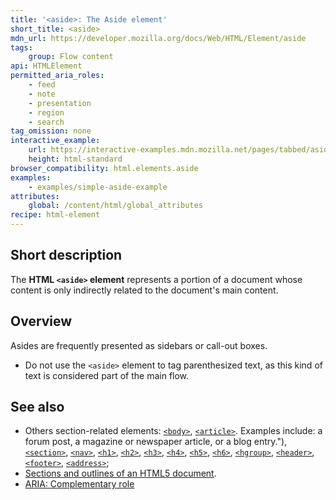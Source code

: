 ```yaml
---
title: '<aside>: The Aside element'
short_title: <aside>
mdn_url: https://developer.mozilla.org/docs/Web/HTML/Element/aside
tags:
    group: Flow content
api: HTMLElement
permitted_aria_roles:
    - feed
    - note
    - presentation
    - region
    - search
tag_omission: none
interactive_example:
    url: https://interactive-examples.mdn.mozilla.net/pages/tabbed/aside.html
    height: html-standard
browser_compatibility: html.elements.aside
examples:
    - examples/simple-aside-example
attributes:
    global: /content/html/global_attributes
recipe: html-element
---
```


## Short description

The **HTML `<aside>` element** represents a portion of a document whose
content is only indirectly related to the document's main
content.

## Overview

Asides are frequently presented as sidebars or call-out boxes.

- Do not use the `<aside>` element to tag parenthesized text, as this
  kind of text is considered part of the main flow.

## See also

- Others section-related elements:
  [`<body>`](https://developer.mozilla.org/en-US/docsdocs/Web/HTML/Element/body),
  [`<article>`](https://developer.mozilla.org/en-US/docsdocs/Web/HTML/Element/article). Examples include: a forum post, a magazine or newspaper article, or a blog entry."),
  [`<section>`](https://developer.mozilla.org/en-US/docsdocs/Web/HTML/Element/section),
  [`<nav>`](https://developer.mozilla.org/en-US/docsdocs/Web/HTML/Element/nav),
  [`<h1>`](https://developer.mozilla.org/en-US/docsdocs/Web/HTML/Element/h1),
  [`<h2>`](https://developer.mozilla.org/en-US/docsdocs/Web/HTML/Element/h2),
  [`<h3>`](https://developer.mozilla.org/en-US/docsdocs/Web/HTML/Element/h3),
  [`<h4>`](https://developer.mozilla.org/en-US/docsdocs/Web/HTML/Element/h4),
  [`<h5>`](https://developer.mozilla.org/en-US/docsdocs/Web/HTML/Element/h5),
  [`<h6>`](https://developer.mozilla.org/en-US/docsdocs/Web/HTML/Element/h6),
  [`<hgroup>`](https://developer.mozilla.org/en-US/docsdocs/Web/HTML/Element/hgroup),
  [`<header>`](https://developer.mozilla.org/en-US/docsdocs/Web/HTML/Element/header),
  [`<footer>`](https://developer.mozilla.org/en-US/docsdocs/Web/HTML/Element/footer),
  [`<address>`](https://developer.mozilla.org/en-US/docsdocs/Web/HTML/Element/address);
- [Sections and outlines of an HTML5 document](https://developer.mozilla.org/en-US/docsdocs/Sections_and_Outlines_of_an_HTML5_document).
- [ARIA: Complementary role](https://developer.mozilla.org/en-US/docsdocs/Web/Accessibility/ARIA/ARIA_Techniques/Complementary_role)
